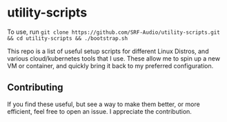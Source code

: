 # utility-scripts

To use, run `git clone https://github.com/SRF-Audio/utility-scripts.git && cd utility-scripts && ./bootstrap.sh`

This repo is a list of useful setup scripts for different Linux Distros, and various cloud/kubernetes tools that I use. These allow me to spin up a new VM or container, and quickly bring it back to my preferred configuration.

## Contributing

If you find these useful, but see a way to make them better, or more efficient, feel free to open an issue. I appreciate the contribution.
